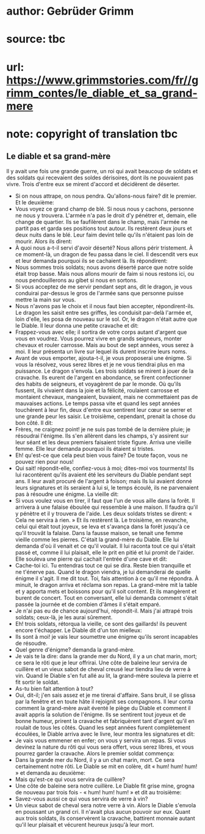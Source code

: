 # author: Gebrüder Grimm
# source: tbc
# url: https://www.grimmstories.com/fr//grimm_contes/le_diable_et_sa_grand-mere
# note: copyright of translation tbc

## Le diable et sa grand-mère 

Il y avait une fois une grande guerre, un roi qui avait beaucoup de
soldats et des soldats qui recevaient des soldes dérisoires, dont ils ne
pouvaient pas vivre. Trois d'entre eux se mirent d'accord et
décidèrent de déserter.
- Si on nous attrape, on nous pendra. Qu'allons-nous faire? dit le
premier.
Et le deuxième:
- Vous voyez ce grand champ de blé. Si nous nous y cachons, personne ne
nous y trouvera. L'armée n'a pas le droit d'y pénétrer et, demain,
elle change de quartier.
Ils se faufilèrent dans le champ, mais l'armée ne partit pas et garda
ses positions tout autour. Ils restèrent deux jours et deux nuits dans
le blé. Leur faim devint telle qu'ils n'étaient pas loin de mourir.
Alors ils dirent:
- À quoi nous a-t-il servi d'avoir déserté? Nous allons périr
tristement.
À ce moment-là, un dragon de feu passa dans le ciel. Il descendit vers
eux et leur demanda pourquoi ils se cachaient là. Ils répondirent:
- Nous sommes trois soldats; nous avons déserté parce que notre solde
était trop basse. Mais nous allons mourir de faim si nous restons ici,
ou nous pendouillerons au gibet si nous en sortons.
- Si vous acceptez de me servir pendant sept ans, dit le dragon, je vous
conduirai par-dessus le gros de l'armée sans que personne puisse mettre
la main sur vous.
- Nous n'avons pas le choix et il nous faut bien accepter,
répondirent-ils.
Le dragon les saisit entre ses griffes, les conduisit par-delà l'armée
et, loin d'elle, les posa de nouveau sur le sol. Or, le dragon n'était
autre que le Diable. Il leur donna une petite cravache et dit:
- Frappez-vous avec elle; il sortira de votre corps autant d'argent que
vous en voudrez. Vous pourrez vivre en grands seigneurs, monter chevaux
et rouler carrosse. Mais au bout de sept années, vous serez à moi.
Il leur présenta un livre sur lequel ils durent inscrire leurs noms.
- Avant de vous emporter, ajouta-t-il, je vous proposerai une énigme. Si
vous la résolvez, vous serez libres et je ne vous tiendrai plus en ma
puissance.
Le dragon s'envola. Les trois soldats se mirent à jouer de la cravache.
Ils eurent de l'argent en abondance, se firent confectionner des habits
de seigneurs, et voyagèrent de par le monde. Où qu'ils fussent, ils
vivaient dans la joie et la félicité, roulaient carrosse et montaient
chevaux, mangeaient, buvaient, mais ne commettaient pas de mauvaises
actions. Le temps passa vite et quand les sept années touchèrent à leur
fin, deux d'entre eux sentirent leur cœur se serrer et une grande peur
les saisir. Le troisième, cependant, prenait la chose du bon côté. Il
dit:
- Frères, ne craignez point! je ne suis pas tombé de la dernière pluie;
je résoudrai l'énigme.
Ils s'en allèrent dans les champs, s'y assirent sur leur séant et les
deux premiers faisaient triste figure.
Arriva une vieille femme. Elle leur demanda pourquoi ils étaient si
tristes.
- Eh! qu'est-ce que cela peut bien vous faire? De toute façon, vous ne
pouvez rien pour nous!
- Qui sait! répondit-elle, confiez-vous à moi; dites-moi vos tourments!
Ils lui racontèrent qu'ils avaient été les serviteurs du Diable pendant
sept ans. Il leur avait procuré de l'argent à foison; mais Ils lui
avaient donné leurs signatures et ils seraient à lui si, le temps
écoulé, ils ne parvenaient pas à résoudre une énigme.
La vieille dit:
- Si vous voulez vous en tirer, il faut que l'un de vous aille dans la
forêt. Il arrivera à une falaise éboulée qui ressemble à une maison. Il
faudra qu'il y pénètre et il y trouvera de l'aide.
Les deux soldats tristes se dirent: « Cela ne servira à rien. » Et ils
restèrent là. Le troisième, en revanche, celui qui était tout joyeux, se
leva et s'avança dans la forêt jusqu'à ce qu'il trouvât la falaise.
Dans la fausse maison, se tenait une femme vieille comme les pierres.
C'était la grand-mère du Diable. Elle lui demanda d'où il venait et ce
qu'il voulait. Il lui raconta tout ce qui s'était passé et, comme il
lui plaisait, elle le prit en pitié et lui promit de l'aider. Elle
souleva une pierre qui cachait l'entrée d'une cave et dit:
- Cache-toi ici. Tu entendras tout ce qui se dira. Reste bien tranquille
et ne t'énerve pas. Quand le dragon viendra, je lui demanderai de
quelle énigme il s'agit. Il me dit tout. Toi, fais attention à ce
qu'il me répondra.
À minuit, le dragon arriva et réclama son repas. La grand-mère mit la
table et y apporta mets et boissons pour qu'il soit content. Et ils
mangèrent et burent de concert.
Tout en conversant, elle lui demanda comment s'était passée la journée
et de combien d'âmes il s'était emparé.
- Je n'ai pas eu de chance aujourd'hui, répondit-il. Mais j'ai
attrapé trois soldats; ceux-là, je les aurai sûrement.
- Eh! trois soldats, rétorqua la vieille, ce sont des gaillards! ils
peuvent encore t'échapper.
Le Diable dit d'un ton mielleux:
- Ils sont à moi! je vais leur soumettre une énigme qu'ils seront
incapables de résoudre.
- Quel genre d'énigme? demanda la grand-mère.
- Je vais te la dire: dans la grande mer du Nord, il y a un chat marin,
mort; ce sera le rôti que je leur offrirai. Une côte de baleine leur
servira de cuillère et un vieux sabot de cheval creusé leur tiendra lieu
de verre à vin. Quand le Diable s'en fut allé au lit, la grand-mère
souleva la pierre et fit sortir le soldat.
- As-tu bien fait attention à tout?
- Oui, dit-il; j'en sais assez et je me tirerai d'affaire.
Sans bruit, il se glissa par la fenêtre et en toute hâte il rejoignit
ses compagnons. Il leur conta comment la grand-mère avait éventé le
piège du Diable et comment il avait appris la solution de l'énigme. Ils
se sentirent tout joyeux et de bonne humeur, prirent la cravache et
fabriquèrent tant d'argent qu'il en roulait de tous les côtés.
Quand les sept années furent complètement écoulées, le Diable arriva
avec le livre, leur montra les signatures et dit:
- Je vais vous emmener en enfer; on vous y servira un repas. Si vous
devinez la nature du rôti qui vous sera offert, vous serez libres, et
vous pourrez garder la cravache.
Alors le premier soldat commença:
- Dans la grande mer du Nord, il y a un chat marin, mort. Ce sera
certainement notre rôti.
Le Diable se mit en colère, dit « hum! hum! hum! » et demanda au
deuxième:
- Mais qu'est-ce qui vous servira de cuillère?
- Une côte de baleine sera notre cuillère.
Le Diable fit grise mine, grogna de nouveau par trois fois - « hum! hum!
hum! » et dit au troisième:
- Savez-vous aussi ce qui vous servira de verre à vin?
- Un vieux sabot de cheval sera notre verre à vin.
Alors le Diable s'envola en poussant un grand cri. Il n'avait plus
aucun pouvoir sur eux. Quant aux trois soldats, ils conservèrent la
cravache, battirent monnaie autant qu'il leur plaisait et vécurent
heureux jusqu'à leur mort.
